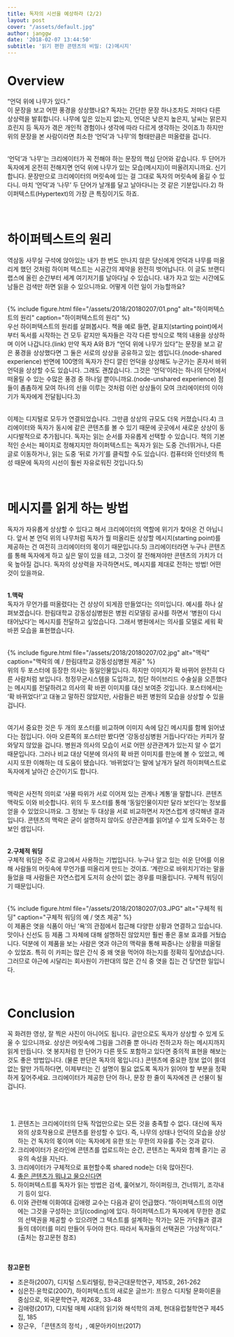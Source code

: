 ```yaml
---
title: 독자의 시선을 예상하라 (2/2)
layout: post
cover: "/assets/default.jpg"
author: janggw
date: '2018-02-07 13:44:50'
subtitle: '읽기 편한 콘텐츠의 비밀: (2)메시지'
---
```


# Overview
“언덕 위에 나무가 있다.” <br>
이 문장을 보고 어떤 풍경을 상상했나요? 독자는 간단한 문장 하나조차도 저마다 다른 상상력을 발휘합니다. 나무에 잎은 있는지 없는지, 언덕은 낮은지 높은지, 날씨는 맑은지 흐린지 등 독자가 겪은 개인적 경험이나 생각에 따라 다르게 생각하는 것이죠.1) 하지만 위의 문장을 본 사람이라면 최소한 ‘언덕’과 ‘나무’의 형태만큼은 떠올렸을 겁니다. <br><br>

‘언덕’과 ‘나무’는 크리에이터가 꼭 전해야 하는 문장의 핵심 단어와 같습니다. 두 단어가 독자에게  온전히 전해지면 언덕 위에 나무가 있는 모습(메시지)이 떠올려지니까요. 신기합니다. 문장만으로 크리에이터의 머릿속에 있는 걸 그대로 독자의 머릿속에 옮길 수 있다니. 마치 ‘언덕’과 ‘나무’ 두 단어가 날개를 달고 날아다니는 것 같은 기분입니다.2) 하이퍼텍스트(Hypertext)의 가장 큰 특징이기도 하죠.<br><br><br>


# 하이퍼텍스트의 원리
역삼동 사무실 구석에 앉아있는 내가 한 번도 만나지 않은 당신에게 언덕과 나무를 떠올리게 했던 것처럼 하이퍼 텍스트는 시공간의 제약을 완전히 벗어납니다. 이 글도 브랜디 랩스에 올린 순간부터 세계 여기저기를 날아다닐 수 있습니다. 내가 자고 있는 시간에도 남들은 검색만 하면 읽을 수 있으니까요. 어떻게 이런 일이 가능할까요?<br><br>

{% include figure.html file="/assets/2018/20180207/01.png" alt="하이퍼텍스트의 원리" caption="하이퍼텍스트의 원리" %}<br>
우선 하이퍼텍스트의 원리를 살펴봅시다. 책을 예로 들면, 겉표지(starting point)에서부터 독서를 시작하는 건 모두 같지만 독자들은 각각 다른 방식으로 책의 내용을 상상하며 이어 나갑니다.(link) 만약 독자 A와 B가 “언덕 위에 나무가 있다”는 문장을 보고 같은 풍경을 상상했다면 그 둘은 서로의 상상을 공유하고 있는 셈입니다.(node-shared experience) 반면에 100명의 독자가 잔디 깔린 언덕을 상상해도 누군가는 혼자서 바위 언덕을 상상할 수도 있습니다. 그래도 괜찮습니다. 그것은 ’언덕’이라는 하나의 단어에서 떠올릴 수 있는 수많은 풍경 중 하나일 뿐이니까요.(node-unshared experience) 점들이 촘촘하게 모여 하나의 선을 이루는 것처럼 이런 상상들이 모여 크리에이터의 이야기가 독자에게 전달됩니다.3) <br><br>

이제는 디지털로 모두가 연결되었습니다. 그만큼 상상의 규모도 더욱 커졌습니다.4) 크리에이터와 독자가 동시에 같은 콘텐츠를 볼 수 있기 때문에 곳곳에서 새로운 상상이 동시다발적으로 추가됩니다. 독자는 읽는 순서를 자유롭게 선택할 수 있습니다. 책의 기본적인 순서는 페이지로 정해지지만 하이퍼텍스트는 독자가 읽는 도중 건너뛰거나, 다른 글로 이동하거나, 읽는 도중 ‘뒤로 가기’를 클릭할 수도 있습니다. 컴퓨터와 인터넷의 특성 때문에 독자의 시선이 훨씬 자유로워진 것입니다.5) <br><br><br>


# 메시지를 읽게 하는 방법
독자가 자유롭게 상상할 수 있다고 해서 크리에이터의 역할에 위기가 찾아온 건 아닙니다. 앞서 본 언덕 위의 나무처럼 독자가 뭘 떠올리든 상상할 메시지(starting point)를 제공하는 건 여전히 크리에이터의 몫이기 때문입니다.5)  크리에이터라면 누구나 콘텐츠를 통해 독자에게 하고 싶은 말이 있을 테고, 그것이 잘 전해져야만 콘텐츠의 가치가 더욱 높아질 겁니다. 독자의 상상력을 자극하면서도, 메시지를 제대로 전하는 방법! 어떤 것이 있을까요.<br><br>

**1.맥락** <br>
독자가 무언가를 떠올렸다는 건 상상이 되게끔 만들었다는 의미입니다. 예시를 하나 살펴보겠습니다. 한림대학교 강동성심병원은 병원 리모델링 공사를 하면서 ‘병원이 다시 태어났다’는 메시지를 전달하고 싶었습니다. 그래서 병원에서는 의사를 모델로 세워 확 바뀐 모습을 표현했습니다. <br><br>

{% include figure.html file="/assets/2018/20180207/02.jpg" alt="맥락" caption="맥락의 예 / 한림대학교 강동성심병원 제공" %}<br>
위의 두 포스터에 등장한 의사는 동일인물입니다. 하지만 이미지가 확 바뀌어 완전히 다른 사람처럼 보입니다. 청정무균시스템을 도입하고, 첨단 하이브리드 수술실을 오픈했다는 메시지를 전달하려고 의사의 확 바뀐 이미지를 대신 보여준 것입니다. 포스터에서는 ‘확 바뀌었다!’고 대놓고 말하진 않았지만, 사람들은 바뀐 병원의 모습을 상상할 수 있을 겁니다. <br><br>

여기서 중요한 것은 두 개의 포스터를 비교하며 이미지 속에 담긴 메시지를 함께 읽어냈다는 점입니다. 아마 오른쪽의 포스터만 봤다면 ‘강동성심병원 거듭나다’라는 카피가 잘 와닿지 않았을 겁니다. 병원과 의사의 모습이 서로 어떤 상관관계가 있는지 알 수 없기 때문입니다. 그러나 비교 대상 덕분에 의사의 확 바뀐 이미지를 한눈에 볼 수 있었고, 메시지 또한 이해하는 데 도움이 됐습니다. ‘바뀌었다’는 말에 날개가 달려 하이퍼텍스트로 독자에게 날아간 순간이기도 합니다. <br><br>

맥락은 사전적 의미로 ‘사물 따위가 서로 이어져 있는 관계나 계통’을 말합니다. 콘텐츠 맥락도 이와 비슷합니다. 위의 두 포스터를 통해 ‘동일인물이지만 달라 보인다’는 정보를 얻을 수 있었으니까요. 그 정보는 두 대상을 서로 비교하면서 자연스럽게 생각해낸 결과입니다. 콘텐츠의 맥락은 굳이 설명하지 않아도 상관관계를 읽어낼 수 있게 도와주는 정보인 셈입니다. <br><br>

**2.구체적 워딩** <br>
구체적 워딩은 주로 광고에서 사용하는 기법입니다. 누구나 알고 있는 쉬운 단어를 이용해 사람들의 머릿속에 무언가를 떠올리게 만드는 것이죠. ‘계란으로 바위치기’라는 말을 들었을 때 사람들은 자연스럽게 도저히 승산이 없는 경우를 떠올립니다. 구체적 워딩이기 때문입니다. <br><br>

{% include figure.html file="/assets/2018/20180207/03.JPG" alt="구체적 워딩" caption="구체적 워딩의 예 / 엿츠 제공" %}<br>
이 제품은 엿을 식품이 아닌 ‘욕’의 관점에서 접근해 다양한 상황과 연결하고 있습니다. 맛이나 신선도 등 제품 그 자체에 대해 설명하진 않았지만 훨씬 좋은 홍보 효과를 거뒀습니다. 덕분에 이 제품을 보는 사람은 엿과 야근의 맥락을 통해 짜증나는 상황을 떠올릴 수 있었죠. 특히 이 카피는 많은 간식 중 왜 엿을 먹어야 하는지를 정확히 짚어냈습니다. 그러므로 야근에 시달리는 회사원이 가판대의 많은 간식 중 엿을 집는 건 당연한 일입니다. <br><br><br>

# Conclusion
꼭 화려한 영상, 잘 찍은 사진이 아니어도 됩니다. 글만으로도 독자가 상상할 수 있게 도울 수 있으니까요. 상상은 머릿속에 그림을 그려줄 뿐 아니라 전하고자 하는 메시지까지 읽게 만듭니다. 엿 봉지처럼 한 단어가 다른 뜻도 포함하고 있다면 중의적 표현을 해보는 것도 좋은 방법입니다. (물론 판단은 독자의 몫입니다.) 콘텐츠에 중요한 정보 없이 쓸데없는 말만 가득하다면, 이제부터는 긴 설명이 필요 없도록 독자가 읽어야 할 부분을 정확하게 짚어주세요. 크리에이터가 제공한 단어 하나, 문장 한 줄이 독자에겐 큰 선물이 될 겁니다. <br><br><br><br>



1) 콘텐츠는 크리에이터의 단독 작업만으로는 모든 것을 충족할 수 없다. 대신에 독자와의 상호작용으로 콘텐츠를 완성할 수 있다. 즉, 나무의 상태나 언덕의 모습을 상상하는 건 독자의 몫이며 이는 독자에게 유한 또는 무한의 자유를 주는 것과 같다. <br>
2) 크리에이터가 온라인에 콘텐츠를 업로드하는 순간, 콘텐츠는 독자와 함께 즐기는 공유의 속성을 지닌다. <br>
3) 크리에이터가 구체적으로 표현할수록 shared node는 더욱 많아진다. <br>
4) [좋은 콘텐츠가 뭐냐고 물으신다면](http://labs.brandi.co.kr/2018/01/19/janggw.html) <br>
5) 하이퍼텍스트를 독자가 읽는 방법은 검색, 훑어보기, 하이퍼링크, 건너뛰기, 조각내기 등이 있다. <br>
6) 이와 관련해 이화여대 김애령 교수는 다음과 같이 언급했다. “하이퍼텍스트의 이면에는 그것을 구성하는 코딩(coding)에 있다. 하이퍼텍스트가 독자에게 무한한 경로의 선택권을 제공할 수 있으려면 그 텍스트를 설계하는 작가는 모든 가닥들과 결과들의 데이터를 미리 만들어 두어야 한다. 따라서 독자들의 선택권은 ‘가상적’이다.” (출처는 참고문헌 참조)<br><br><br>

**참고문헌** <br>
+ 조은하(2007), 디지털 스토리텔링, 한국근대문학연구, 제15호, 261-262
+ 심은진∙윤학로(2007), 하이퍼텍스트의 새로운 글쓰기: 프랑스 디지털 문화이론을 중심으로, 외국문학연구, 제26호, 33-48
+ 김애령(2017), 디지털 매체 시대의 읽기와 해석학의 과제, 현대유럽철학연구 제45집, 185
+ 장근우, 「콘텐츠의 정석」, 예문아카이브(2017)

<br><br>
